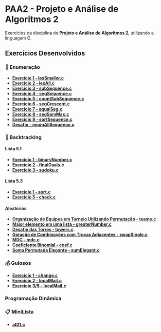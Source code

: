 # PAA2 - Projeto e Análise de Algoritmos 2

Exercícios da disciplina de **Projeto e Análise de Algoritmos 2**, utilizando a linguagem **C**.

## Exercícios Desenvolvidos

### 🔢 Enumeração
- **[Exercício 1 - lexSmaller.c](https://github.com/devBrait/PAA2/blob/main/exercicios/enumeracao/lexSmaller.c)**
- **[Exercício 2 - lexAll.c](https://github.com/devBrait/PAA2/blob/main/exercicios/enumeracao/lexAll.c)**
- **[Exercício 3 - subSequence.c](https://github.com/devBrait/PAA2/blob/main/exercicios/enumeracao/subSequence.c)**
- **[Exercício 4 - segSequence.c](https://github.com/devBrait/PAA2/blob/main/exercicios/enumeracao/segSequence.c)**
- **[Exercício 5 - countSubSequence.c](https://github.com/devBrait/PAA2/blob/main/exercicios/enumeracao/countSubSequence.c)**
- **[Exercício 6 - segCrescent.c](https://github.com/devBrait/PAA2/blob/main/exercicios/enumeracao/segCrescent.c)**
- **[Exercício 7 - equalSeg.c](https://github.com/devBrait/PAA2/blob/main/exercicios/enumeracao/equalSeg.c)**
- **[Exercício 8 - segSumMax.c](https://github.com/devBrait/PAA2/blob/main/exercicios/enumeracao/segSumMax.c)**
- **[Exercício 9 - sortSequence.c](https://github.com/devBrait/PAA2/blob/main/exercicios/enumeracao/sortSequence.c)**
- **[Desafio - enumAllSequence.c](https://github.com/devBrait/PAA2/blob/main/exercicios/enumeracao/enumAllSequence.c)**

### 🔄 Backtracking
  #### Lista 5.1
  - **[Exercício 1 - binaryNumber.c](https://github.com/devBrait/PAA2/blob/main/exercicios/backtracking/binaryNumber.c)**
  - **[Exercício 2 - finalGoals.c](https://github.com/devBrait/PAA2/blob/main/exercicios/backtracking/finalGoals.c)**
  - **[Exercício 3 - sudoku.c](https://github.com/devBrait/PAA2/blob/main/exercicios/backtracking/sudoku.c)**
  #### Lista 5.3
  - **[Exercício 1 - sort.c](https://github.com/devBrait/PAA2/blob/main/exercicios/backtracking/sort.c)**
  - **[Exercício 5 - check.c](https://github.com/devBrait/PAA2/blob/main/exercicios/backtracking/check.c)**
  #### Aleatórios
  - **[Organização de Equipes em Torneio Utilizando Permutação - teams.c](https://github.com/devBrait/PAA2/blob/main/exercicios/backtracking/teams.c)**
  - **[Maior elemento em uma lista - greaterNumber.c](https://github.com/devBrait/PAA2/blob/main/exercicios/backtracking/greaterNumber.c)**
  - **[Desafio das Torres - towers.c](https://github.com/devBrait/PAA2/blob/main/exercicios/backtracking/towers.c)**
  - **[Geração de Combinações com Trocas Adjacentes - swapSingle.c](https://github.com/devBrait/PAA2/blob/main/exercicios/backtracking/swapSingle.c)**  
  - **[MDC - mdc.c](https://github.com/devBrait/PAA2/blob/main/exercicios/backtracking/mdc.c)**
  - **[Coeficiente Binomial - coef.c](https://github.com/devBrait/PAA2/blob/main/exercicios/backtracking/coef.c)**
  - **[Soma Permutada Elegante - sumElegant.c](https://github.com/devBrait/PAA2/blob/main/exercicios/backtracking/sumElegant.c)**

### 💰 Gulosos
  - **[Exercício 1 - change.c](https://github.com/devBrait/PAA2/blob/main/exercicios/gulosos/change.c)**
  - **[Exercício 2 - localMail.c](https://github.com/devBrait/PAA2/blob/main/exercicios/gulosos/localMail.c)**
  - **[Exercício 3/5 - localMail.c](https://github.com/devBrait/PAA2/blob/main/exercicios/gulosos/selectActivity.c)**
### Programação Dinâmica 


### 📋 MiniLista
- **[at01.c](https://github.com/devBrait/PAA2/blob/main/miniLista/at01.c)**


